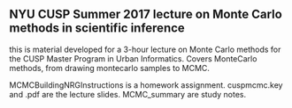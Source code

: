   ## NYU CUSP Summer 2017 lecture on Monte Carlo methods in scientific inference
  
  this is material developed for a 3-hour lecture on Monte Carlo methods for the CUSP Master Program in Urban Informatics. 
  Covers MonteCarlo methods, from drawing montecarlo samples to MCMC. 
  
  MCMCBuildingNRGInstructions is a homework assignment. cuspmcmc.key and .pdf are the lecture slides. MCMC_summary are study notes.

